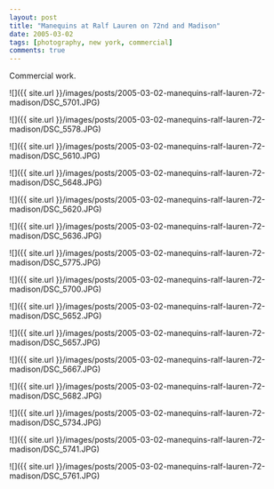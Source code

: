 ```yaml
---
layout: post
title: "Manequins at Ralf Lauren on 72nd and Madison"
date: 2005-03-02
tags: [photography, new york, commercial]
comments: true
---
```

Commercial work.

![]({{ site.url }}/images/posts/2005-03-02-manequins-ralf-lauren-72-madison/DSC_5701.JPG)

![]({{ site.url }}/images/posts/2005-03-02-manequins-ralf-lauren-72-madison/DSC_5578.JPG)

![]({{ site.url }}/images/posts/2005-03-02-manequins-ralf-lauren-72-madison/DSC_5610.JPG)

![]({{ site.url }}/images/posts/2005-03-02-manequins-ralf-lauren-72-madison/DSC_5648.JPG)

![]({{ site.url }}/images/posts/2005-03-02-manequins-ralf-lauren-72-madison/DSC_5620.JPG)

![]({{ site.url }}/images/posts/2005-03-02-manequins-ralf-lauren-72-madison/DSC_5636.JPG)

![]({{ site.url }}/images/posts/2005-03-02-manequins-ralf-lauren-72-madison/DSC_5775.JPG)

![]({{ site.url }}/images/posts/2005-03-02-manequins-ralf-lauren-72-madison/DSC_5700.JPG)

![]({{ site.url }}/images/posts/2005-03-02-manequins-ralf-lauren-72-madison/DSC_5652.JPG)

![]({{ site.url }}/images/posts/2005-03-02-manequins-ralf-lauren-72-madison/DSC_5657.JPG)

![]({{ site.url }}/images/posts/2005-03-02-manequins-ralf-lauren-72-madison/DSC_5667.JPG)

![]({{ site.url }}/images/posts/2005-03-02-manequins-ralf-lauren-72-madison/DSC_5682.JPG)

![]({{ site.url }}/images/posts/2005-03-02-manequins-ralf-lauren-72-madison/DSC_5734.JPG)

![]({{ site.url }}/images/posts/2005-03-02-manequins-ralf-lauren-72-madison/DSC_5741.JPG)

![]({{ site.url }}/images/posts/2005-03-02-manequins-ralf-lauren-72-madison/DSC_5761.JPG)

